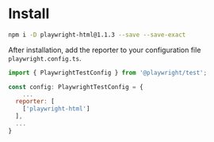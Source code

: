 # Install

```sh
npm i -D playwright-html@1.1.3 --save --save-exact
```

After installation, add the reporter to your configuration file `playwright.config.ts`.

```javascript
import { PlaywrightTestConfig } from '@playwright/test';

const config: PlaywrightTestConfig = {
    ...
  reporter: [
    ['playwright-html']
  ],
  ...
}
``` 